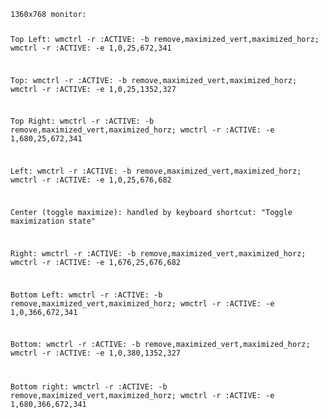 <code>
1360x768 monitor:

Top Left:
wmctrl -r :ACTIVE: -b remove,maximized_vert,maximized_horz; wmctrl -r :ACTIVE: -e 1,0,25,672,341

Top:
wmctrl -r :ACTIVE: -b remove,maximized_vert,maximized_horz; wmctrl -r :ACTIVE: -e 1,0,25,1352,327

Top Right:
wmctrl -r :ACTIVE: -b remove,maximized_vert,maximized_horz; wmctrl -r :ACTIVE: -e 1,680,25,672,341

Left:
wmctrl -r :ACTIVE: -b remove,maximized_vert,maximized_horz; wmctrl -r :ACTIVE: -e 1,0,25,676,682

Center (toggle maximize):
handled by keyboard shortcut: "Toggle maximization state"

Right:
wmctrl -r :ACTIVE: -b remove,maximized_vert,maximized_horz; wmctrl -r :ACTIVE: -e 1,676,25,676,682

Bottom Left:
wmctrl -r :ACTIVE: -b remove,maximized_vert,maximized_horz; wmctrl -r :ACTIVE: -e 1,0,366,672,341

Bottom:
wmctrl -r :ACTIVE: -b remove,maximized_vert,maximized_horz; wmctrl -r :ACTIVE: -e 1,0,380,1352,327

Bottom right:
wmctrl -r :ACTIVE: -b remove,maximized_vert,maximized_horz; wmctrl -r :ACTIVE: -e 1,680,366,672,341
</code>